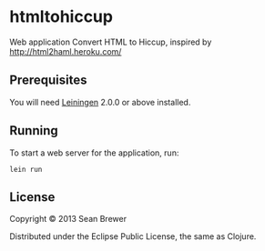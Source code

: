 # htmltohiccup

Web application Convert HTML to Hiccup, inspired by http://html2haml.heroku.com/ 

## Prerequisites

You will need [Leiningen][1] 2.0.0 or above installed.

[1]: https://github.com/technomancy/leiningen

## Running

To start a web server for the application, run:

    lein run

## License

Copyright © 2013 Sean Brewer

Distributed under the Eclipse Public License, the same as Clojure.
